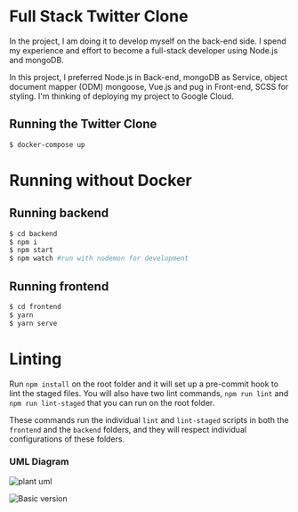 # Full Stack Twitter Clone

In the project, I am doing it to develop myself on the back-end side. I spend my experience and effort to become a full-stack developer using Node.js and mongoDB.

In this project, I preferred Node.js in Back-end, mongoDB as Service, object document mapper (ODM) mongoose, Vue.js and pug in Front-end, SCSS for styling. I'm thinking of deploying my project to Google Cloud.

## Running the Twitter Clone

```sh
$ docker-compose up
```

# Running without Docker

## Running backend

```sh
$ cd backend
$ npm i
$ npm start
$ npm watch #run with nodemon for development
```

## Running frontend

```sh
$ cd frontend
$ yarn
$ yarn serve
```

# Linting

Run `npm install` on the root folder and it will set up a pre-commit hook to lint the staged files. You will also have two lint commands, `npm run lint` and `npm run lint-staged` that you can run on the root folder.

These commands run the individual `lint` and `lint-staged` scripts in both the `frontend` and the `backend` folders, and they will respect individual configurations of these folders.

### UML Diagram

![plant uml ](https://github.com/cihat/full-stack-twitter-clone/blob/master/architecture/ClassDiagram.svg)

![Basic version](https://user-images.githubusercontent.com/57585087/129048076-a2b17cc9-3bc5-4447-baaa-14100f64aa03.png)
